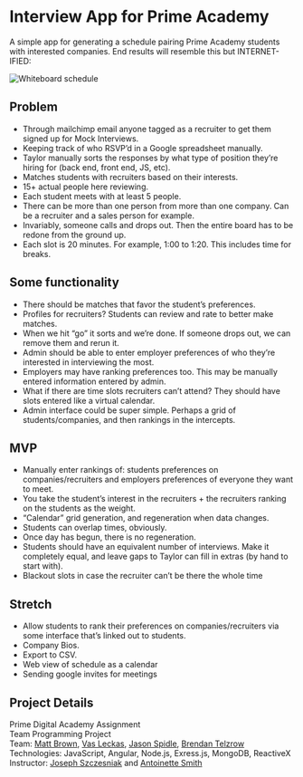 # Interview App for Prime Academy

A simple app for generating a schedule pairing Prime Academy students with interested companies. End results will resemble this but INTERNET-IFIED:

![Whiteboard schedule](http://i.imgur.com/bgxBY3Z.jpg)

## Problem
- Through mailchimp email anyone tagged as a recruiter to get them signed up for Mock Interviews.
- Keeping track of who RSVP’d in a Google spreadsheet manually.
- Taylor manually sorts the responses by what type of position they’re hiring for (back end, front end, JS, etc). 
- Matches students with recruiters based on their interests. 
- 15+ actual people here reviewing. 
- Each student meets with at least 5 people. 
- There can be more than one person from more than one company. Can be a recruiter and a sales person for example.
- Invariably, someone calls and drops out. Then the entire board has to be redone from the ground up.
- Each slot is 20 minutes. For example, 1:00 to 1:20. This includes time for breaks.

## Some functionality
- There should be matches that favor the student’s preferences.
- Profiles for recruiters? Students can review and rate to better make matches.
- When we hit “go” it sorts and we’re done. If someone drops out, we can remove them and rerun it.
- Admin should be able to enter employer preferences of who they’re interested in interviewing the most.
- Employers may have ranking preferences too. This may be manually entered information entered by admin.
- What if there are time slots recruiters can’t attend? They should have slots entered like a virtual calendar. 
- Admin interface could be super simple. Perhaps a grid of students/companies, and then rankings in the intercepts.

## MVP
- Manually enter rankings of: students preferences on companies/recruiters and employers preferences of everyone they want to meet.
- You take the student’s interest in the recruiters + the recruiters ranking on the students as the weight.
- “Calendar” grid generation, and regeneration when data changes.
- Students can overlap times, obviously.
- Once day has begun, there is no regeneration.
- Students should have an equivalent number of interviews. Make it completely equal, and leave gaps to Taylor can fill in extras (by hand to start with).
- Blackout slots in case the recruiter can’t be there the whole time

## Stretch
- Allow students to rank their preferences on companies/recruiters via some interface that’s linked out to students. 
- Company Bios.
- Export to CSV.
- Web view of schedule as a calendar
- Sending google invites for meetings

## Project Details
Prime Digital Academy Assignment  
Team Programming Project  
Team: [Matt Brown](https://github.com/brow1726), [Vas Leckas](https://github.com/vleckas), [Jason Spidle](https://github.com/panoptican), [Brendan Telzrow](https://github.com/PsychicCat)  
Technologies: JavaScript, Angular, Node.js, Exress.js, MongoDB, ReactiveX   
Instructor: [Joseph Szczesniak](https://github.com/NukaPunk) and [Antoinette Smith](https://github.com/antauth)

